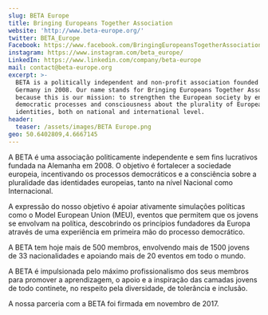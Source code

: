 ```yaml
---
slug: BETA Europe
title: Bringing Europeans Together Association
website: 'http://www.beta-europe.org/'
twitter: BETA_Europe
Facebook: https://www.facebook.com/BringingEuropeansTogetherAssociation/
instagram: https://www.instagram.com/beta_europe/
LinkedIn: https://www.linkedin.com/company/beta-europe
mail: contact@beta-europe.org
excerpt: >-
  BETA is a politically independent and non-profit association founded in
  Germany in 2008. Our name stands for Bringing Europeans Together Association
  because this is our mission: to strengthen the European society by encouraging
  democratic processes and consciousness about the plurality of European
  identities, both on national and international level.
header:
  teaser: /assets/images/BETA Europe.png
geo: 50.6402809,4.6667145
---
```

<!--StartFragment-->

A BETA é uma associação politicamente independente e sem fins lucrativos fundada na Alemanha em 2008. O objetivo é fortalecer a sociedade europeia, incentivando os processos democráticos e a consciência sobre a pluralidade das identidades europeias, tanto na nível Nacional como Internacional.

A expressão do nosso objetivo é apoiar ativamente simulações políticas como o Model European Union (MEU), eventos que permitem que os jovens se envolvam na política, descobrindo os princípios fundadores da Europa através de uma experiência em primeira mão do processo democrático.

A  BETA tem hoje mais de  500 membros, envolvendo mais de 1500 jovens de 33 nacionalidades e apoiando mais de 20 eventos em todo o mundo.

A BETA é impulsionada pelo máximo profissionalismo dos seus membros para promover a aprendizagem, o apoio e a inspiração das camadas jovens de todo continete, no respeito pela diversidade, de tolerância e inclusão.

A nossa parceria com a BETA foi firmada em novembro de 2017.

<!--EndFragment-->
